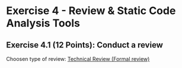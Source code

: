 # Exercise 4 - Review & Static Code Analysis Tools

## Exercise 4.1 (12 Points): Conduct a review



Choosen type of review: [Technical Review (Formal review)](master_review_document.md)